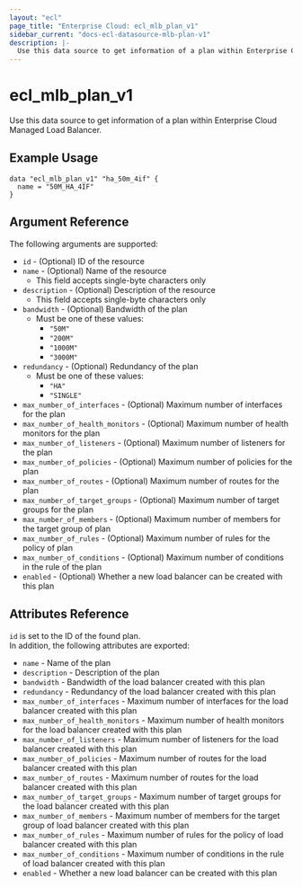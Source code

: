 ```yaml
---
layout: "ecl"
page_title: "Enterprise Cloud: ecl_mlb_plan_v1"
sidebar_current: "docs-ecl-datasource-mlb-plan-v1"
description: |-
  Use this data source to get information of a plan within Enterprise Cloud Managed Load Balancer.
---
```


# ecl\_mlb\_plan\_v1

Use this data source to get information of a plan within Enterprise Cloud Managed Load Balancer.

## Example Usage

```hcl
data "ecl_mlb_plan_v1" "ha_50m_4if" {
  name = "50M_HA_4IF"
}
```

## Argument Reference

The following arguments are supported:

* `id` - (Optional) ID of the resource
* `name` - (Optional) Name of the resource
    * This field accepts single-byte characters only
* `description` - (Optional) Description of the resource
    * This field accepts single-byte characters only
* `bandwidth` - (Optional) Bandwidth of the plan
    * Must be one of these values:
        * `"50M"`
        * `"200M"`
        * `"1000M"`
        * `"3000M"`
* `redundancy` - (Optional) Redundancy of the plan
    * Must be one of these values:
        * `"HA"`
        * `"SINGLE"`
* `max_number_of_interfaces` - (Optional) Maximum number of interfaces for the plan
* `max_number_of_health_monitors` - (Optional) Maximum number of health monitors for the plan
* `max_number_of_listeners` - (Optional) Maximum number of listeners for the plan
* `max_number_of_policies` - (Optional) Maximum number of policies for the plan
* `max_number_of_routes` - (Optional) Maximum number of routes for the plan
* `max_number_of_target_groups` - (Optional) Maximum number of target groups for the plan
* `max_number_of_members` - (Optional) Maximum number of members for the target group of plan
* `max_number_of_rules` - (Optional) Maximum number of rules for the policy of plan
* `max_number_of_conditions` - (Optional) Maximum number of conditions in the rule of the plan
* `enabled` - (Optional) Whether a new load balancer can be created with this plan

## Attributes Reference

`id` is set to the ID of the found plan.<br>
In addition, the following attributes are exported:

* `name` - Name of the plan
* `description` - Description of the plan
* `bandwidth` - Bandwidth of the load balancer created with this plan
* `redundancy` - Redundancy of the load balancer created with this plan
* `max_number_of_interfaces` - Maximum number of interfaces for the load balancer created with this plan
* `max_number_of_health_monitors` - Maximum number of health monitors for the load balancer created with this plan
* `max_number_of_listeners` - Maximum number of listeners for the load balancer created with this plan
* `max_number_of_policies` - Maximum number of routes for the load balancer created with this plan
* `max_number_of_routes` - Maximum number of routes for the load balancer created with this plan
* `max_number_of_target_groups` - Maximum number of target groups for the load balancer created with this plan
* `max_number_of_members` - Maximum number of members for the target group of load balancer created with this plan
* `max_number_of_rules` - Maximum number of rules for the policy of load balancer created with this plan
* `max_number_of_conditions` - Maximum number of conditions in the rule of load balancer created with this plan
* `enabled` - Whether a new load balancer can be created with this plan
